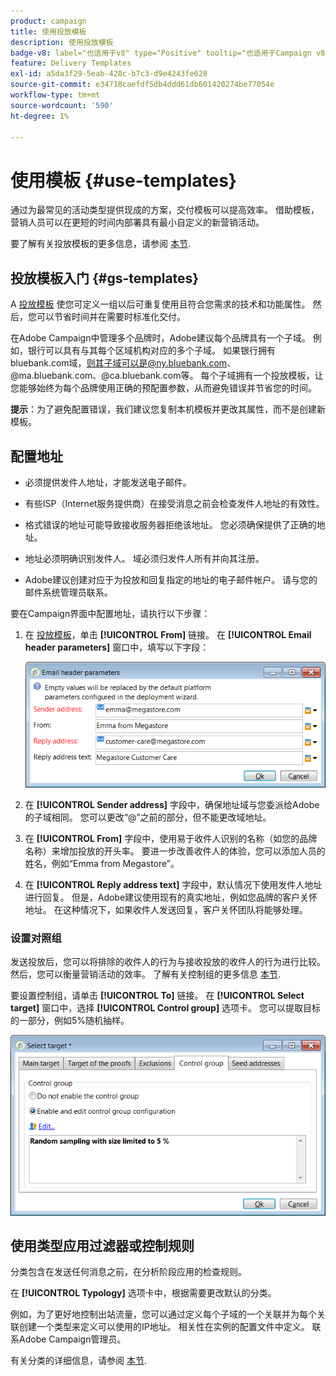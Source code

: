```yaml
---
product: campaign
title: 使用投放模板
description: 使用投放模板
badge-v8: label="也适用于v8" type="Positive" tooltip="也适用于Campaign v8"
feature: Delivery Templates
exl-id: a5da3f29-5eab-428c-b7c3-d9e4243fe628
source-git-commit: e34718caefdf5db4ddd61db601420274be77054e
workflow-type: tm+mt
source-wordcount: '590'
ht-degree: 1%

---
```


# 使用模板 {#use-templates}



通过为最常见的活动类型提供现成的方案，交付模板可以提高效率。 借助模板，营销人员可以在更短的时间内部署具有最小自定义的新营销活动。

要了解有关投放模板的更多信息，请参阅 [本节](creating-a-delivery-template.md).

## 投放模板入门 {#gs-templates}

A [投放模板](creating-a-delivery-template.md) 使您可定义一组以后可重复使用且符合您需求的技术和功能属性。 然后，您可以节省时间并在需要时标准化交付。

在Adobe Campaign中管理多个品牌时，Adobe建议每个品牌具有一个子域。 例如，银行可以具有与其每个区域机构对应的多个子域。 如果银行拥有bluebank.com域，则其子域可以是@ny.bluebank.com、@ma.bluebank.com、@ca.bluebank.com等。 每个子域拥有一个投放模板，让您能够始终为每个品牌使用正确的预配置参数，从而避免错误并节省您的时间。

**提示**：为了避免配置错误，我们建议您复制本机模板并更改其属性，而不是创建新模板。

## 配置地址

* 必须提供发件人地址，才能发送电子邮件。

* 有些ISP（Internet服务提供商）在接受消息之前会检查发件人地址的有效性。

* 格式错误的地址可能导致接收服务器拒绝该地址。 您必须确保提供了正确的地址。

* 地址必须明确识别发件人。 域必须归发件人所有并向其注册。

* Adobe建议创建对应于为投放和回复指定的地址的电子邮件帐户。 请与您的邮件系统管理员联系。

要在Campaign界面中配置地址，请执行以下步骤：

1. 在 [投放模板](creating-a-delivery-template.md)，单击 **[!UICONTROL From]** 链接。 在 **[!UICONTROL Email header parameters]** 窗口中，填写以下字段：

   ![](assets/d_best_practices_email_header.png)

1. 在 **[!UICONTROL Sender address]** 字段中，确保地址域与您委派给Adobe的子域相同。 您可以更改“@”之前的部分，但不能更改域地址。

1. 在 **[!UICONTROL From]** 字段中，使用易于收件人识别的名称（如您的品牌名称）来增加投放的开头率。 要进一步改善收件人的体验，您可以添加人员的姓名，例如“Emma from Megastore”。

1. 在 **[!UICONTROL Reply address text]** 字段中，默认情况下使用发件人地址进行回复。 但是，Adobe建议使用现有的真实地址，例如您品牌的客户关怀地址。 在这种情况下，如果收件人发送回复，客户关怀团队将能够处理。

### 设置对照组

发送投放后，您可以将排除的收件人的行为与接收投放的收件人的行为进行比较。 然后，您可以衡量营销活动的效率。 了解有关控制组的更多信息 [本节](../../campaign/using/marketing-campaign-deliveries.md#defining-a-control-group).

要设置控制组，请单击 **[!UICONTROL To]** 链接。 在 **[!UICONTROL Select target]** 窗口中，选择 **[!UICONTROL Control group]** 选项卡。 您可以提取目标的一部分，例如5%随机抽样。

![](assets/d_best_practices_control_group.png)

## 使用类型应用过滤器或控制规则

分类包含在发送任何消息之前，在分析阶段应用的检查规则。

在 **[!UICONTROL Typology]** 选项卡中，根据需要更改默认的分类。

例如，为了更好地控制出站流量，您可以通过定义每个子域的一个关联并为每个关联创建一个类型来定义可以使用的IP地址。 相关性在实例的配置文件中定义。 联系Adobe Campaign管理员。

有关分类的详细信息，请参阅 [本节](../../campaign-opt/using/about-campaign-typologies.md).
